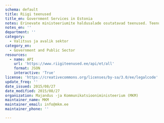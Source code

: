 ```yaml
---
schema: default
title: Riigi teenused
title_en: Government Services in Estonia
notes: Erinevate ministeeriumite haldusalade osutatavad teenused. Teenused on klassifitseeritud, seotud neid osutavate organisatsioonidega ning osutamise juriidilise alusega. Andmeskeem sisaldab ka võimalust edastada teenuse osutamist puudutavat statistikat.Teenuste otsing, https://www.riigiteenused.ee/et/teenuste-otsing
notes_en: ''
department: ''
category:
  - Valitsus ja avalik sektor
category_en:
  - Government and Public Sector
resources:
  - name: API
    url: 'https://www.riigiteenused.ee/api/et/all'
    format: JSON
    interactive: 'True'
license: 'https://creativecommons.org/licenses/by-sa/3.0/ee/legalcode'
update_freq: ''
date_issued: 2015/08/27
date_modified: 2015/08/27
organization: Majandus -ja Kommunikatsiooniministeerium (MKM)
maintainer_name: MKM
maintainer_email: info@mkm.ee
maintainer_phone: ''

---
```

